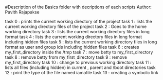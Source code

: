 #Description of the Basics folder with decriptions of each scripts
Author:  Pavith Rajapakse

task 0 : prints the current working directory of the project
task 1 : lists the current working directory files of the project
task 2 : Goes to the home working directory
task 3 : lists the current working directory files in long format
task 4 : lists the current working directory files in long format including hidden files
task 5 : lists the current working directory files in long format as user and group ids including hidden files
task 6 : creates my_first_directory inside the /tmp
task 7 : move betty to  my_first_directory
task 8 : remove betty from  my_first_directory
task 9 : remove my_first_directory
task 10 : change to previous working directory
task 11 : lists all files (including hidden) in current , parent and /boot directories
task 12 : print the type of the file named iamafile
task 13 : creating a symbolic link






